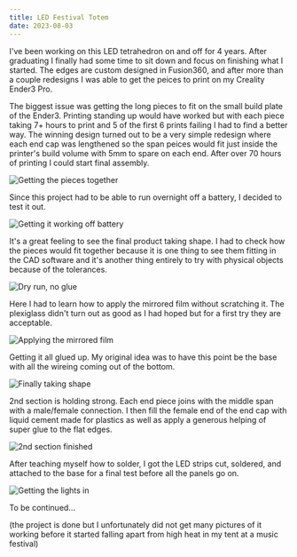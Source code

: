 ```yaml
---
title: LED Festival Totem
date: 2023-08-03
---
```


I've been working on this LED tetrahedron on and off for 4 years. After graduating
I finally had some time to sit down and focus on finishing what I started. The edges
are custom designed in Fusion360, and after more than a couple redesigns I was able
to get the peices to print on my Creality Ender3 Pro.

The biggest issue was getting the long pieces to fit on the small build plate of
the Ender3. Printing standing up would have worked but with each piece taking 7+ hours
to print and 5 of the first 6 prints failing I had to find a better way. The winning design
turned out to be a very simple redesign where each end cap was lengthened so the span peices
would fit just inside the printer's build volume with 5mm to spare on each end. After over 70
hours of printing I could start final assembly.

<img src="{{site.baseurl | prepend: site.url}}images/rs-PXL_20230715_215124965.jpg" alt="Getting the pieces together">

Since this project had to be able to run overnight off a battery, I decided to test it out.

<img src="{{site.baseurl | prepend: site.url}}images/rs-PXL_20230714_205140094.jpg" alt="Getting it working off battery">

It's a great feeling to see the final product taking shape. I had to check how the pieces would fit
together because it is one thing to see them fitting in the CAD software and it's another thing
entirely to try with physical objects because of the tolerances.

<img src="{{site.baseurl | prepend: site.url}}images/rs-PXL_20230714_203239935.jpg" alt="Dry run, no glue">

Here I had to learn how to apply the mirrored film without scratching it. The plexiglass didn't turn
out as good as I had hoped but for a first try they are acceptable.

<img src="{{site.baseurl | prepend: site.url}}images/rs-PXL_20230715_212753095.jpg" alt="Applying the mirrored film">

Getting it all glued up. My original idea was to have this point be the base with all the wireing coming out of the bottom.

<img src="{{site.baseurl | prepend: site.url}}images/rs-PXL_20230715_223247787.jpg" alt="Finally taking shape">

2nd section is holding strong. Each end piece joins with the middle span with a male/female connection. I then fill the female end of the end cap with liquid cement made for plastics as 
well as apply a generous helping of super glue to the flat edges.


<img src="{{site.baseurl | prepend: site.url}}images/rs-PXL_20230715_223314534.jpg" alt="2nd section finished">

After teaching myself how to solder, I got the LED strips cut, soldered, and attached to the base for a final test before all the panels go on.

<img src="{{site.baseurl | prepend: site.url}}images/rs-PXL_20230716_010847862.jpg" alt="Getting the lights in">

To be continued...

(the project is done but I unfortunately did not get many pictures of it working before
it started falling apart from high heat in my tent at a music festival)